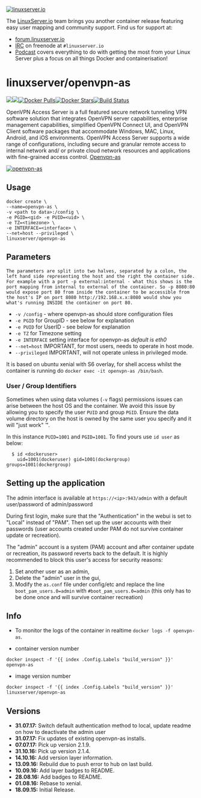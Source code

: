 [linuxserverurl]: https://linuxserver.io
[forumurl]: https://forum.linuxserver.io
[ircurl]: https://www.linuxserver.io/irc/
[podcasturl]: https://www.linuxserver.io/podcast/
[appurl]: https://openvpn.net/index.php/access-server/overview.html
[hub]: https://hub.docker.com/r/linuxserver/openvpn-as/

[![linuxserver.io](https://raw.githubusercontent.com/linuxserver/docker-templates/master/linuxserver.io/img/linuxserver_medium.png)][linuxserverurl]

The [LinuxServer.io][linuxserverurl] team brings you another container release featuring easy user mapping and community support. Find us for support at:
* [forum.linuxserver.io][forumurl]
* [IRC][ircurl] on freenode at `#linuxserver.io`
* [Podcast][podcasturl] covers everything to do with getting the most from your Linux Server plus a focus on all things Docker and containerisation!

# linuxserver/openvpn-as
[![](https://images.microbadger.com/badges/version/linuxserver/openvpn-as.svg)](https://microbadger.com/images/linuxserver/openvpn-as "Get your own version badge on microbadger.com")[![](https://images.microbadger.com/badges/image/linuxserver/openvpn-as.svg)](https://microbadger.com/images/linuxserver/openvpn-as "Get your own image badge on microbadger.com")[![Docker Pulls](https://img.shields.io/docker/pulls/linuxserver/openvpn-as.svg)][hub][![Docker Stars](https://img.shields.io/docker/stars/linuxserver/openvpn-as.svg)][hub][![Build Status](https://ci.linuxserver.io/buildStatus/icon?job=Docker-Builders/x86-64/x86-64-openvpn-as)](https://ci.linuxserver.io/job/Docker-Builders/job/x86-64/job/x86-64-openvpn-as/)

OpenVPN Access Server is a full featured secure network tunneling VPN software solution that integrates OpenVPN server capabilities, enterprise management capabilities, simplified OpenVPN Connect UI, and OpenVPN Client software packages that accommodate Windows, MAC, Linux, Android, and iOS environments. OpenVPN Access Server supports a wide range of configurations, including secure and granular remote access to internal network and/ or private cloud network resources and applications with fine-grained access control. [Openvpn-as](https://openvpn.net/index.php/access-server/overview.html)

[![openvpn-as](https://raw.githubusercontent.com/linuxserver/docker-templates/master/linuxserver.io/img/openvpn-as-banner.png)][appurl]

## Usage

```
docker create \
--name=openvpn-as \
-v <path to data>:/config \
-e PGID=<gid> -e PUID=<uid> \
-e TZ=<timezone> \
-e INTERFACE=<interface> \
--net=host --privileged \
linuxserver/openvpn-as
```

## Parameters

`The parameters are split into two halves, separated by a colon, the left hand side representing the host and the right the container side. 
For example with a port -p external:internal - what this shows is the port mapping from internal to external of the container.
So -p 8080:80 would expose port 80 from inside the container to be accessible from the host's IP on port 8080
http://192.168.x.x:8080 would show you what's running INSIDE the container on port 80.`


* `-v /config` - where openvpn-as should store configuration files
* `-e PGID` for GroupID - see below for explanation
* `-e PUID` for UserID - see below for explanation
* `-e TZ` for Timezone setting
* `-e INTERFACE` setting interface for openvpn-as *default is eth0*
* `--net=host` IMPORTANT, for most users, needs to operate in host mode.
* `--privileged` IMPORTANT, will not operate unless in privileged mode.

It is based on ubuntu xenial with S6 overlay, for shell access whilst the container is running do `docker exec -it openvpn-as /bin/bash`.


### User / Group Identifiers

Sometimes when using data volumes (`-v` flags) permissions issues can arise between the host OS and the container. We avoid this issue by allowing you to specify the user `PUID` and group `PGID`. Ensure the data volume directory on the host is owned by the same user you specify and it will "just work" ™.

In this instance `PUID=1001` and `PGID=1001`. To find yours use `id user` as below:

```
  $ id <dockeruser>
    uid=1001(dockeruser) gid=1001(dockergroup) groups=1001(dockergroup)
```


## Setting up the application 

The admin interface is available at `https://<ip>:943/admin` with a default user/password of admin/password

During first login, make sure that the "Authentication" in the webui is set to "Local" instead of "PAM". Then set up the user accounts with their passwords (user accounts created under PAM do not survive container update or recreation).

The "admin" account is a system (PAM) account and after container update or recreation, its password reverts back to the default. It is highly recommended to block this user's access for security reasons:
1) Set another user as an admin,
2) Delete the "admin" user in the gui,
3) Modify the `as.conf` file under config/etc and replace the line `boot_pam_users.0=admin` with `#boot_pam_users.0=admin` (this only has to be done once and will survive container recreation)

## Info

* To monitor the logs of the container in realtime `docker logs -f openvpn-as`.


* container version number 

`docker inspect -f '{{ index .Config.Labels "build_version" }}' openvpn-as`

* image version number

`docker inspect -f '{{ index .Config.Labels "build_version" }}' linuxserver/openvpn-as`

## Versions

+ **31.07.17:** Switch default authentication method to local, update readme on how to deactivate the admin user
+ **31.07.17:** Fix updates of existing openvpn-as installs.
+ **07.07.17:** Pick up version 2.1.9.
+ **31.10.16:** Pick up version 2.1.4.
+ **14.10.16:** Add version layer information.
+ **13.09.16:** Rebuild due to push error to hub on last build.
+ **10.09.16:** Add layer badges to README.
+ **28.08.16:** Add badges to README.
+ **01.08.16:** Rebase to xenial.
+ **18.09.15:** Initial Release.
